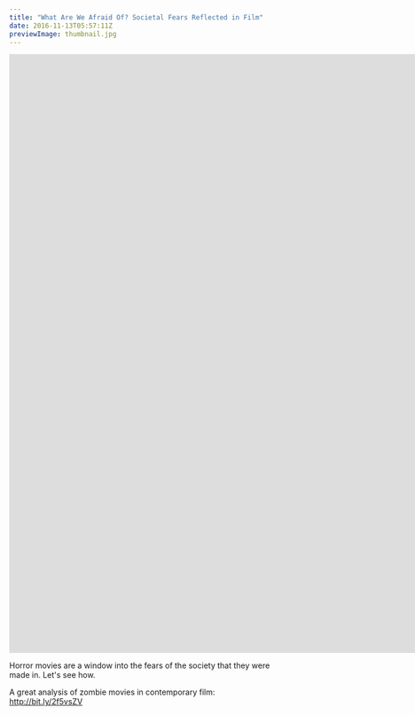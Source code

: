 ```yaml
---
title: "What Are We Afraid Of? Societal Fears Reflected in Film"
date: 2016-11-13T05:57:11Z
previewImage: thumbnail.jpg
---
```


<iframe width="1920" height="1080" src="https://www.youtube.com/embed/1sYHfYYiyYw" frameborder="0" allow="accelerometer; autoplay; clipboard-write; encrypted-media; gyroscope; picture-in-picture" allowfullscreen></iframe>

Horror movies are a window into the fears of the society that they were made in. Let's see how.

A great analysis of zombie movies in contemporary film: http://bit.ly/2f5vsZV